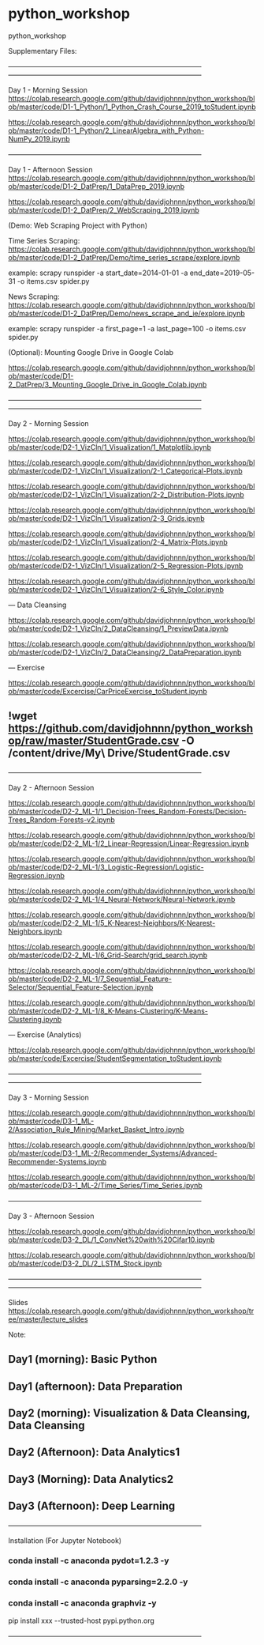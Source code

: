 # python_workshop
python_workshop

Supplementary Files:

————————————————————————————
————————————————————————————


Day 1 - Morning Session 
https://colab.research.google.com/github/davidjohnnn/python_workshop/blob/master/code/D1-1_Python/1_Python_Crash_Course_2019_toStudent.ipynb

https://colab.research.google.com/github/davidjohnnn/python_workshop/blob/master/code/D1-1_Python/2_LinearAlgebra_with_Python-NumPy_2019.ipynb


————————————————————————————


Day 1 - Afternoon Session 
https://colab.research.google.com/github/davidjohnnn/python_workshop/blob/master/code/D1-2_DatPrep/1_DataPrep_2019.ipynb

https://colab.research.google.com/github/davidjohnnn/python_workshop/blob/master/code/D1-2_DatPrep/2_WebScraping_2019.ipynb

(Demo: Web Scraping Project with Python)

Time Series Scraping:
https://colab.research.google.com/github/davidjohnnn/python_workshop/blob/master/code/D1-2_DatPrep/Demo/time_series_scrape/explore.ipynb

example: scrapy runspider -a start_date=2014-01-01 -a end_date=2019-05-31 -o items.csv spider.py

News Scraping:
https://colab.research.google.com/github/davidjohnnn/python_workshop/blob/master/code/D1-2_DatPrep/Demo/news_scrape_and_ie/explore.ipynb

example: scrapy runspider -a first_page=1 -a last_page=100 -o items.csv spider.py

(Optional): Mounting Google Drive in Google Colab

https://colab.research.google.com/github/davidjohnnn/python_workshop/blob/master/code/D1-2_DatPrep/3_Mounting_Google_Drive_in_Google_Colab.ipynb


————————————————————————————
————————————————————————————



Day 2 - Morning Session 

https://colab.research.google.com/github/davidjohnnn/python_workshop/blob/master/code/D2-1_VizCln/1_Visualization/1_Matplotlib.ipynb

https://colab.research.google.com/github/davidjohnnn/python_workshop/blob/master/code/D2-1_VizCln/1_Visualization/2-1_Categorical-Plots.ipynb

https://colab.research.google.com/github/davidjohnnn/python_workshop/blob/master/code/D2-1_VizCln/1_Visualization/2-2_Distribution-Plots.ipynb

https://colab.research.google.com/github/davidjohnnn/python_workshop/blob/master/code/D2-1_VizCln/1_Visualization/2-3_Grids.ipynb

https://colab.research.google.com/github/davidjohnnn/python_workshop/blob/master/code/D2-1_VizCln/1_Visualization/2-4_Matrix-Plots.ipynb

https://colab.research.google.com/github/davidjohnnn/python_workshop/blob/master/code/D2-1_VizCln/1_Visualization/2-5_Regression-Plots.ipynb

https://colab.research.google.com/github/davidjohnnn/python_workshop/blob/master/code/D2-1_VizCln/1_Visualization/2-6_Style_Color.ipynb

— Data Cleansing

https://colab.research.google.com/github/davidjohnnn/python_workshop/blob/master/code/D2-1_VizCln/2_DataCleansing/1_PreviewData.ipynb

https://colab.research.google.com/github/davidjohnnn/python_workshop/blob/master/code/D2-1_VizCln/2_DataCleansing/2_DataPreparation.ipynb

— Exercise

https://colab.research.google.com/github/davidjohnnn/python_workshop/blob/master/code/Excercise/CarPriceExercise_toStudent.ipynb

## !wget https://github.com/davidjohnnn/python_workshop/raw/master/StudentGrade.csv -O /content/drive/My\ Drive/StudentGrade.csv
————————————————————————————

Day 2 - Afternoon Session 

https://colab.research.google.com/github/davidjohnnn/python_workshop/blob/master/code/D2-2_ML-1/1_Decision-Trees_Random-Forests/Decision-Trees_Random-Forests-v2.ipynb

https://colab.research.google.com/github/davidjohnnn/python_workshop/blob/master/code/D2-2_ML-1/2_Linear-Regression/Linear-Regression.ipynb

https://colab.research.google.com/github/davidjohnnn/python_workshop/blob/master/code/D2-2_ML-1/3_Logistic-Regression/Logistic-Regression.ipynb

https://colab.research.google.com/github/davidjohnnn/python_workshop/blob/master/code/D2-2_ML-1/4_Neural-Network/Neural-Network.ipynb

https://colab.research.google.com/github/davidjohnnn/python_workshop/blob/master/code/D2-2_ML-1/5_K-Nearest-Neighbors/K-Nearest-Neighbors.ipynb

https://colab.research.google.com/github/davidjohnnn/python_workshop/blob/master/code/D2-2_ML-1/6_Grid-Search/grid_search.ipynb

https://colab.research.google.com/github/davidjohnnn/python_workshop/blob/master/code/D2-2_ML-1/7_Sequential_Feature-Selector/Sequential_Feature-Selection.ipynb

https://colab.research.google.com/github/davidjohnnn/python_workshop/blob/master/code/D2-2_ML-1/8_K-Means-Clustering/K-Means-Clustering.ipynb

— Exercise (Analytics)

https://colab.research.google.com/github/davidjohnnn/python_workshop/blob/master/code/Excercise/StudentSegmentation_toStudent.ipynb

————————————————————————————
————————————————————————————



Day 3 - Morning Session 

https://colab.research.google.com/github/davidjohnnn/python_workshop/blob/master/code/D3-1_ML-2/Association_Rule_Mining/Market_Basket_Intro.ipynb

https://colab.research.google.com/github/davidjohnnn/python_workshop/blob/master/code/D3-1_ML-2/Recommender_Systems/Advanced-Recommender-Systems.ipynb

https://colab.research.google.com/github/davidjohnnn/python_workshop/blob/master/code/D3-1_ML-2/Time_Series/Time_Series.ipynb

————————————————————————————


Day 3 - Afternoon Session 

https://colab.research.google.com/github/davidjohnnn/python_workshop/blob/master/code/D3-2_DL/1_ConvNet%20with%20Cifar10.ipynb

https://colab.research.google.com/github/davidjohnnn/python_workshop/blob/master/code/D3-2_DL/2_LSTM_Stock.ipynb

————————————————————————————
————————————————————————————


Slides
https://colab.research.google.com/github/davidjohnnn/python_workshop/tree/master/lecture_slides


Note:

## Day1 (morning): Basic Python	
## Day1 (afternoon): Data Preparation	

## Day2 (morning): Visualization & Data Cleansing, Data Cleansing	
## Day2 (Afternoon): Data Analytics1	

## Day3 (Morning): Data Analytics2		
## Day3 (Afternoon): Deep Learning	

————————————————————————————

Installation (For Jupyter Notebook)

### conda install -c anaconda pydot=1.2.3 -y
### conda install -c anaconda pyparsing=2.2.0 -y
### conda install -c anaconda graphviz -y

pip install xxx --trusted-host pypi.python.org


————————————————————————————
